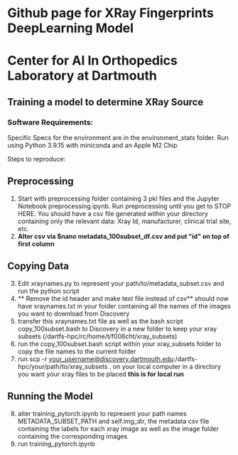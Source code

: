# Github page for XRay Fingerprints DeepLearning Model 
# Center for AI In Orthopedics Laboratory at Dartmouth 
## Training a model to determine XRay Source 

### Software Requirements: ###
Specific Specs for the environment are in the environment_stats folder. Run using Python 3.9.15 with miniconda and an Apple M2 Chip 

Steps to reproduce: 
## Preprocessing 
1. Start with preprocessing folder containing 3 pkl files and the Jupyter Notebook preprocessing.ipynb. Run preprocessing until you 
get to STOP HERE. You should have a csv file generated within your directory containing only the relevant data: Xray Id, 
manufacturer, clinical trial site, etc.
2. **Alter csv via $nano metadata_100subset_df.csv and put "id" on top of first column**  

## Copying Data
3. Edit xraynames.py to represent your path/to/metadata_subset.csv and run the python script
4. ** Remove the id header and make text file instead of csv** should now have xraynames.txt in your folder containing all the names of the images you want to download from Discovery
5. transfer this xraynames.txt file as well as the bash script copy_100subset.bash to Discovery in a new folder to keep your xray subsets (/dartfs-hpc/rc/home/t/f006cht/xray_subsets) 
6. run the copy_100subset.bash script within your xray_subsets folder to copy the file names to the current folder 
7. run scp -r your_username@discovery.dartmouth.edu:/dartfs-hpc/your/path/to/xray_subsets . on your local computer in a directory you want your xray files to be placed **this is for local run** 

## Running the Model 
8. alter training_pytorch.ipynb to represent your path names METADATA_SUBSET_PATH and self.img_dir, the metadata csv file containing the labels for each xray image as well as the image folder containing the corresponding images 
9. run training_pytorch.ipynb 






